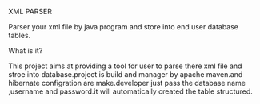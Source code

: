 XML PARSER

Parser your xml file by java program and store into end user database tables.

What is it?

This project aims at providing a tool for user to parse there xml file and stroe into database.project is build and manager by apache maven.and hibernate configration are make.developer just pass the database name ,username and password.it will automatically created the table structured.
